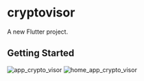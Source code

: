 # cryptovisor

A new Flutter project.

## Getting Started

 
![app_crypto_visor](https://github.com/CryptoVisorOrganization/CryptoVisorApp/assets/73961291/6b16d4c3-de1d-444a-a05e-b8c2a6a38284)
![home_app_crypto_visor](https://github.com/CryptoVisorOrganization/CryptoVisorApp/assets/73961291/476d2e52-01b9-4a58-b3ae-61d3ba61b685)
